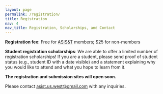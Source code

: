 ```yaml
---
layout: page
permalink: /registration/
title: Registration
nav: 4
nav_title: Registration, Scholarships, and Contact
---
```


**Registration fee**: Free for [ASIS&T](https://www.asist.org/) members; $25 for non-members

**Student registration scholarships**: We are able to offer a limited number of registration scholarships! If you are a student, please send proof of student status (e.g., student ID with a date visible) and a statement explaining why you would like to attend and what you hope to learn from it.

**The registration and submission sites will open soon.**

Please contact [asist.us.west@gmail.com](mailto:asist.us.west@gmail.com) with any inquiries.